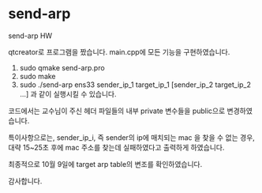# send-arp
send-arp HW

qtcreator로 프로그램을 짰습니다.
main.cpp에 모든 기능을 구현하였습니다. 

1. sudo qmake send-arp.pro
2. sudo make
3. sudo ./send-arp ens33 sender_ip_1 target_ip_1 [sender_ip_2 target_ip_2 ...] 과 같이 실행시킬 수 있습니다. 

코드에서는 교수님이 주신 헤더 파일들의 내부 private 변수들을 public으로 변경하였습니다. 

특이사항으로는, sender_ip_i, 즉 sender의 ip에 매치되는 mac 을 찾을 수 없는 경우, 
대략 15~25초 후에 mac 주소를 찾는데 실패하였다고 출력하게 하였습니다.

최종적으로 10월 9일에 target arp table의 변조를 확인하였습니다.

감사합니다.
